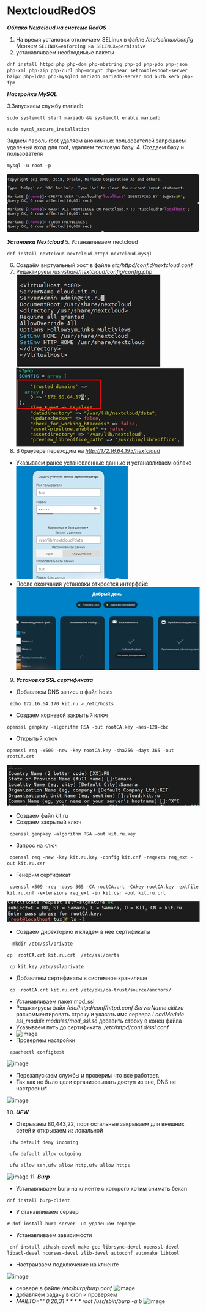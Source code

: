 # NextcloudRedOS
***Oблако Nextcloud на системе RedOS***
1. На время установки отключаем SELinux в файле */etc/selinux/config*
Меняем ```SELINUX=enforcing на SELINUX=permissive```
2. устанавливаем необходимые пакеты 
```
dnf install httpd php php-dom php-mbstring php-gd php-pdo php-json php-xml php-zip php-curl php-mcrypt php-pear setroubleshoot-server bzip2 php-ldap php-mysqlnd mariadb mariadb-server mod_auth_kerb php-fpm
```
***Настройка MySQL***

3.Запускаем службу mariadb
```
sudo systemctl start mariadb && systemctl enable mariadb

```
```
sudo mysql_secure_installation
```
Задаем пароль root удаляем анонимных пользователей запрешаем удаленый вход для root, удаляем тестовую базу.
4. Создаем базу и пользователя   
```
mysql -u root –p
```
![alt text](./Pictures/Screenshot_1.jpg)

***Установка Nextcloud***
5. Устанавливаем nectcloud
 ```
dnf install nextcloud nextcloud-httpd nextcloud-mysql
```
6. Создаём виртуальный хост в файле *etc/httpd/conf.d/nextcloud.conf.*
7. Редактируем */usr/share/nextcloud/config/config.php*
 ![alt text](./Pictures/Screenshot_2.jpg)
 ![alt text](./Pictures/Screenshot_3.jpg)
8. В браузере переходим на *http://172.16.64.195/nextcloud*
* Указываем ранее установленные данные и устанавливаем облако
![alt text](./Pictures/Screenshot_4.jpg)
* После окончания установки откроется интерфейс 
![alt text](./Pictures/Screenshot_5.jpg)
9. ***Установка SSL сертификата***
* Добавляем DNS запись в файл hosts  
```
 echo 172.16.64.170 kit.ru > /etc/hosts
```
* Создаем корневой закрытый ключ 
```
openssl genpkey -algorithm RSA -out rootCA.key -aes-128-cbc
```
 * Открытый ключ 
```
openssl req -x509 -new -key rootCA.key -sha256 -days 365 -out rootCA.crt 
```
![alt text](./Pictures/Screenshot_6.jpg)

* Создаем файл kit.ru
* Создаем закрытый ключ
```
 openssl genpkey -algorithm RSA –out kit.ru.key
```
* Запрос на ключ 
```
 openssl req -new -key kit.ru.key -config kit.cnf -reqexts req_ext -out kit.ru.csr
```
* Генерим сертификат 
```
 openssl x509 -req -days 365 -CA rootCA.crt -CAkey rootCA.key -extfile kit.ru.cnf -extensions req_ext -in kit.csr -out kit.ru.crt
```
![alt text](./Pictures/Screenshot_7.jpg)
* Создаем директорию и кладем в нее сертификаты 
```
  mkdir /etc/ssl/private
```
```
cp  rootCA.crt kit.ru.crt  /etc/ssl/certs
```
```
 cp kit.key /etc/ssl/private
```
* Добавляем сертификаты в системное хранилище 
```
 cp  rootCA.crt kit.ru.crt /etc/pki/ca-trust/source/anchors/
```
* Устанавливаем пакет mod_ssl
* Редактируем файл   */etc/httpd/conf/httpd.conf*
*ServerName ckit.ru*    раскомментировать строку и указать имя сервера
*LoadModule ssl_module modules/mod_ssl.so*     добавить строку в конец файла 
* Указываем путь до сертификата  */etc/httpd/conf.d/ssl.conf*
* ![image](https://github.com/user-attachments/assets/e3f2a67a-9fbc-44f6-ad11-d20a02c9836d)
* Проверяем настройки 
```
 apachectl configtest
```
![image](https://github.com/user-attachments/assets/509105a0-8bac-41f4-a62b-b9dd7a6e1c5b)

 * Перезапускаем службы и проверим что все работает.
 * Так как не было цели организовывать доступ из вне, DNS не настроены*

![image](https://github.com/user-attachments/assets/68916ad1-53a1-4235-b28e-098878d85b94)

10. ***UFW***
    
* Открываем 80,443,22, порт остальные закрываем для внешних сетей и открываем из локальной 
```
 ufw default deny incoming
```
```
 ufw default allow outgoing
```
```
 ufw allow ssh,ufw allow http,ufw allow https
```
![image](https://github.com/user-attachments/assets/251f128f-825b-4f0a-a91e-41048bc7c90e)
11. ***Burp***
* Устанавливаем burp на клиенте с которого хотим снимать бекап
```
dnf install burp-client 
```
* У станавливаем сервер 
```
# dnf install burp-server  на удаленном сервере 
```
* Устанавливаем зависимости
```
 dnf install uthash-devel make gcc librsync-devel openssl-devel libacl-devel ncurses-devel zlib-devel autoconf automake libtool
```

* Настраиваем подключение на клиенте

 ![image](https://github.com/user-attachments/assets/dbd1777b-24cb-4f70-8a70-8a818b02e751)

* сервере в файле */etc/burp/burp.conf*
 ![image](https://github.com/user-attachments/assets/907e8f2f-6f2b-41a3-bc51-ce3a8e97bba6)
* добавляем задачу в cron и проверяем
* *MAILTO="" 0,20,31 * * * * root /usr/sbin/burp -a b*
 ![image](https://github.com/user-attachments/assets/e3aa609e-0b68-4b9d-a892-e64715aad257)








